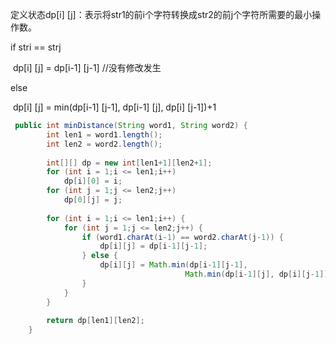 定义状态dp[i] [j]：表示将str1的前i个字符转换成str2的前j个字符所需要的最小操作数。

if stri == strj

​	dp[i] [j] = dp[i-1] [j-1] //没有修改发生

else

​	dp[i] [j] = min(dp[i-1] [j-1], dp[i-1] [j], dp[i] [j-1])+1

```java
 public int minDistance(String word1, String word2) {
        int len1 = word1.length();
        int len2 = word2.length();
        
        int[][] dp = new int[len1+1][len2+1];
        for (int i = 1;i <= len1;i++)
            dp[i][0] = i;
        for (int j = 1;j <= len2;j++)
            dp[0][j] = j;
        
        for (int i = 1;i <= len1;i++) {
            for (int j = 1;j <= len2;j++) {
                if (word1.charAt(i-1) == word2.charAt(j-1)) {
                    dp[i][j] = dp[i-1][j-1];
                } else {
                    dp[i][j] = Math.min(dp[i-1][j-1], 
                                       Math.min(dp[i-1][j], dp[i][j-1])) + 1;
                }
            }
        }
        
        return dp[len1][len2];
    }
```

